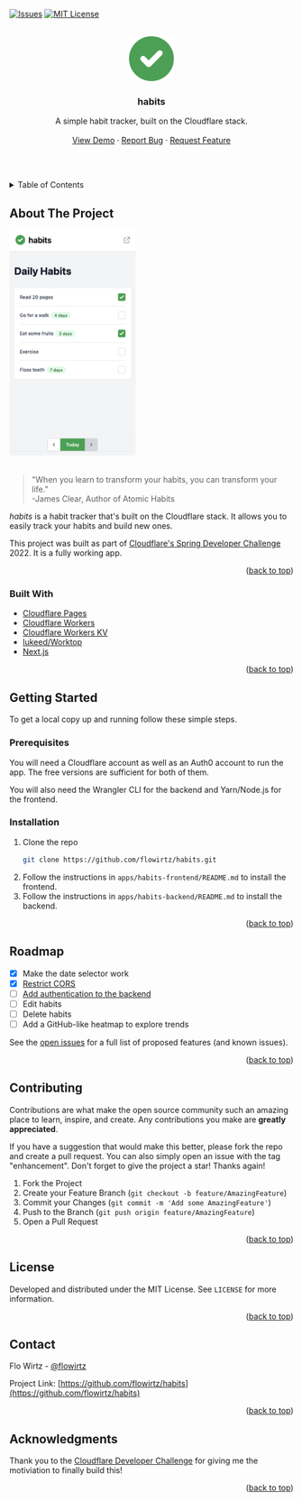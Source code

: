 <!-- Based on https://github.com/othneildrew/Best-README-Template -->

<div id="top"></div>

<!-- PROJECT SHIELDS -->

[![Issues][issues-shield]][issues-url]
[![MIT License][license-shield]][license-url]

<!-- PROJECT LOGO -->
<br />
<div align="center">
  <a href="https://github.com/flowirtz/habits">
    <img src="./images/logo.png" alt="Logo" width="80" height="80">
  </a>

<h3 align="center">habits</h3>

  <p align="center">
    A simple habit tracker, built on the Cloudflare stack.
    <br />
    <!-- <a href="https://github.com/flowirtz/habits"><strong>Explore the docs »</strong></a> -->
    <!-- <br /> -->
    <br />
    <a href="https://habits.flowirtz.dev/">View Demo</a>
    ·
    <a href="https://github.com/flowirtz/habits/issues">Report Bug</a>
    ·
    <a href="https://github.com/flowirtz/habits/issues">Request Feature</a>
  </p>
</div>

<br /><br />

<!-- TABLE OF CONTENTS -->
<details>
  <summary>Table of Contents</summary>
  <ol>
    <li>
      <a href="#about-the-project">About The Project</a>
      <ul>
        <li><a href="#built-with">Built With</a></li>
      </ul>
    </li>
    <li>
      <a href="#getting-started">Getting Started</a>
      <ul>
        <li><a href="#prerequisites">Prerequisites</a></li>
        <li><a href="#installation">Installation</a></li>
      </ul>
    </li>
    <li><a href="#roadmap">Roadmap</a></li>
    <li><a href="#contributing">Contributing</a></li>
    <li><a href="#license">License</a></li>
    <li><a href="#contact">Contact</a></li>
    <li><a href="#acknowledgments">Acknowledgments</a></li>
  </ol>
</details>

<!-- ABOUT THE PROJECT -->

## About The Project

<img src="./images/app-screenshot.png" alt="Screenshot of the Habits app" height="400"/> <br /><br />

> "When you learn to transform your habits, you can transform your life."
> <br />
> -James Clear, Author of Atomic Habits

_habits_ is a habit tracker that's built on the Cloudflare stack. It allows you to easily track your habits and build new ones.

This project was built as part of [Cloudflare's Spring Developer Challenge](https://challenge.developers.cloudflare.com/) 2022. It is a fully working app.

<p align="right">(<a href="#top">back to top</a>)</p>

### Built With

- [Cloudflare Pages](https://pages.cloudflare.com/)
- [Cloudflare Workers](https://workers.cloudflare.com/)
- [Cloudflare Workers KV](https://developers.cloudflare.com/workers/learning/how-kv-works/)
- [lukeed/Worktop](https://github.com/lukeed/worktop)
- [Next.js](https://nextjs.org/)

<p align="right">(<a href="#top">back to top</a>)</p>

<!-- GETTING STARTED -->

## Getting Started

To get a local copy up and running follow these simple steps.

### Prerequisites

You will need a Cloudflare account as well as an Auth0 account to run the app. The free versions are sufficient for both of them.

You will also need the Wrangler CLI for the backend and Yarn/Node.js for the frontend.

### Installation

1. Clone the repo
   ```sh
   git clone https://github.com/flowirtz/habits.git
   ```
2. Follow the instructions in `apps/habits-frontend/README.md` to install the frontend.
3. Follow the instructions in `apps/habits-backend/README.md` to install the backend.

<p align="right">(<a href="#top">back to top</a>)</p>

<!-- ROADMAP -->

## Roadmap

- [x] Make the date selector work
- [x] [Restrict CORS](https://github.com/flowirtz/habits/issues/1)
- [ ] [Add authentication to the backend](https://github.com/flowirtz/habits/issues/2)
- [ ] Edit habits
- [ ] Delete habits
- [ ] Add a GitHub-like heatmap to explore trends

See the [open issues](https://github.com/flowirtz/habits/issues) for a full list of proposed features (and known issues).

<p align="right">(<a href="#top">back to top</a>)</p>

<!-- CONTRIBUTING -->

## Contributing

Contributions are what make the open source community such an amazing place to learn, inspire, and create. Any contributions you make are **greatly appreciated**.

If you have a suggestion that would make this better, please fork the repo and create a pull request. You can also simply open an issue with the tag "enhancement".
Don't forget to give the project a star! Thanks again!

1. Fork the Project
2. Create your Feature Branch (`git checkout -b feature/AmazingFeature`)
3. Commit your Changes (`git commit -m 'Add some AmazingFeature'`)
4. Push to the Branch (`git push origin feature/AmazingFeature`)
5. Open a Pull Request

<p align="right">(<a href="#top">back to top</a>)</p>

<!-- LICENSE -->

## License

Developed and distributed under the MIT License. See `LICENSE` for more information.

<p align="right">(<a href="#top">back to top</a>)</p>

<!-- CONTACT -->

## Contact

Flo Wirtz - [@flowirtz](https://twitter.com/flowirtz)

Project Link: [https://github.com/flowirtz/habits](https://github.com/flowirtz/habits)

<p align="right">(<a href="#top">back to top</a>)</p>

<!-- ACKNOWLEDGMENTS -->

## Acknowledgments

Thank you to the [Cloudflare Developer Challenge](https://challenge.developers.cloudflare.com/) for giving me the motiviation to finally build this!

<p align="right">(<a href="#top">back to top</a>)</p>

<!-- MARKDOWN LINKS & IMAGES -->
<!-- https://www.markdownguide.org/basic-syntax/#reference-style-links -->

[contributors-shield]: https://img.shields.io/github/contributors/flowirtz/habits.svg?style=for-the-badge
[contributors-url]: https://github.com/flowirtz/habits/graphs/contributors
[forks-shield]: https://img.shields.io/github/forks/flowirtz/habits.svg?style=for-the-badge
[forks-url]: https://github.com/flowirtz/habits/network/members
[stars-shield]: https://img.shields.io/github/stars/flowirtz/habits.svg?style=for-the-badge
[stars-url]: https://github.com/flowirtz/habits/stargazers
[issues-shield]: https://img.shields.io/github/issues/flowirtz/habits.svg?style=for-the-badge
[issues-url]: https://github.com/flowirtz/habits/issues
[license-shield]: https://img.shields.io/github/license/flowirtz/habits.svg?style=for-the-badge
[license-url]: https://github.com/flowirtz/habits/blob/master/LICENSE.txt
[linkedin-shield]: https://img.shields.io/badge/-LinkedIn-black.svg?style=for-the-badge&logo=linkedin&colorB=555
[product-screenshot]: images/screenshot.png
